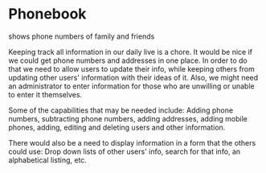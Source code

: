 # Phonebook
shows phone numbers of family and friends

Keeping track all information in our daily live is a chore. It would be nice if we could get phone numbers and addresses in one place. In order to do that we need to allow users to update their info, while keeping others from updating other users' information with their ideas of it. Also, we might need an administrator to enter information for those who are unwilling or unable to enter it themselves. 

Some of the capabilities that may be needed include:
  Adding phone numbers, subtracting phone numbers, adding addresses, adding mobile phones, adding, editing and deleting users and other information. 
  
There would also be a need to display information in a form that the others could use:
  Drop down lists of other users' info, search for that info, an alphabetical listing, etc.
